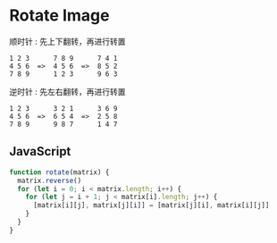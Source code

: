 # Rotate Image

顺时针 : 先上下翻转，再进行转置
```
1 2 3      7 8 9      7 4 1
4 5 6  =>  4 5 6  =>  8 5 2
7 8 9      1 2 3      9 6 3
```

逆时针 : 先左右翻转，再进行转置
```
1 2 3      3 2 1      3 6 9
4 5 6  =>  6 5 4  =>  2 5 8
7 8 9      9 8 7      1 4 7
```

## JavaScript
```javascript
function rotate(matrix) {
  matrix.reverse()
  for (let i = 0; i < matrix.length; i++) {
    for (let j = i + 1; j < matrix[i].length; j++) {
      [matrix[i][j], matrix[j][i]] = [matrix[j][i], matrix[i][j]]
    }
  }
}
```
